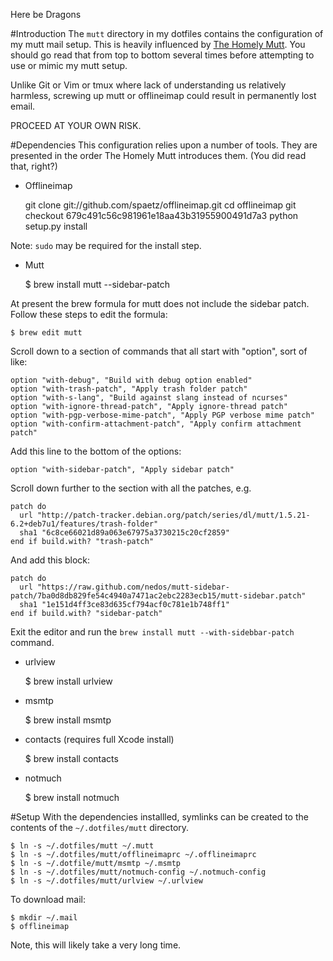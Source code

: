 Here be Dragons

#Introduction
The `mutt` directory in my dotfiles contains the configuration of my mutt mail setup. This is heavily influenced by [The Homely Mutt](http://stevelosh.com/blog/2012/10/the-homely-mutt/ "The Homely Mutt"). You should go read that from top to bottom several times before attempting to use or mimic my mutt setup.

Unlike Git or Vim or tmux where lack of understanding us relatively harmless, screwing up mutt or offlineimap could result in permanently lost email.

PROCEED AT YOUR OWN RISK.

#Dependencies
This configuration relies upon a number of tools. They are presented in the order The Homely Mutt introduces them. (You did read that, right?)

* Offlineimap
 
    git clone git://github.com/spaetz/offlineimap.git
    cd offlineimap
    git checkout 679c491c56c981961e18aa43b31955900491d7a3
    python setup.py install

Note: `sudo` may be required for the install step.

* Mutt
 
    $ brew install mutt --sidebar-patch

At present the brew formula for mutt does not include the sidebar patch. Follow these steps to edit the formula:

    $ brew edit mutt

Scroll down to a section of commands that all start with "option", sort of like:

    option "with-debug", "Build with debug option enabled"
    option "with-trash-patch", "Apply trash folder patch"
    option "with-s-lang", "Build against slang instead of ncurses"
    option "with-ignore-thread-patch", "Apply ignore-thread patch"
    option "with-pgp-verbose-mime-patch", "Apply PGP verbose mime patch"
    option "with-confirm-attachment-patch", "Apply confirm attachment patch"

Add this line to the bottom of the options:

    option "with-sidebar-patch", "Apply sidebar patch"

Scroll down further to the section with all the patches, e.g.

    patch do
      url "http://patch-tracker.debian.org/patch/series/dl/mutt/1.5.21-6.2+deb7u1/features/trash-folder"
      sha1 "6c8ce66021d89a063e67975a3730215c20cf2859"
    end if build.with? "trash-patch"

And add this block:

    patch do
      url "https://raw.github.com/nedos/mutt-sidebar-patch/7ba0d8db829fe54c4940a7471ac2ebc2283ecb15/mutt-sidebar.patch"
      sha1 "1e151d4ff3ce83d635cf794acf0c781e1b748ff1"
    end if build.with? "sidebar-patch"

Exit the editor and run the `brew install mutt --with-sidebbar-patch` command.

* urlview
 
    $ brew install urlview

* msmtp
 
    $ brew install msmtp

* contacts (requires full Xcode install)
 
    $ brew install contacts

* notmuch
 
    $ brew install notmuch

#Setup
With the dependencies installled, symlinks can be created to the contents of the `~/.dotfiles/mutt` directory.

    $ ln -s ~/.dotfiles/mutt ~/.mutt
    $ ln -s ~/.dotfiles/mutt/offlineimaprc ~/.offlineimaprc
    $ ln -s ~/.dotfile/mutt/msmtp ~/.msmtp
    $ ln -s ~/.dotfiles/mutt/notmuch-config ~/.notmuch-config
    $ ln -s ~/.dotfiles/mutt/urlview ~/.urlview

To download mail:

    $ mkdir ~/.mail
    $ offlineimap

Note, this will likely take a very long time.


